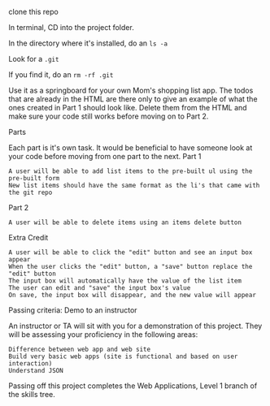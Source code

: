 clone this repo

In terminal, CD into the project folder.

In the directory where it's installed, do an `ls -a`

Look for a `.git`

If you find it, do an `rm -rf .git`

Use it as a springboard for your own Mom's shopping list app. The todos that are already in the HTML are there only to give an example of what the ones created in Part 1 should look like. Delete them from the HTML and make sure your code still works before moving on to Part 2.    


Parts

Each part is it's own task. It would be beneficial to have someone look at your code before moving from one part to the next.
Part 1

    A user will be able to add list items to the pre-built ul using the pre-built form
    New list items should have the same format as the li's that came with the git repo

Part 2

    A user will be able to delete items using an items delete button

Extra Credit

    A user will be able to click the "edit" button and see an input box appear
    When the user clicks the "edit" button, a "save" button replace the "edit" button
    The input box will automatically have the value of the list item
    The user can edit and "save" the input box's value
    On save, the input box will disappear, and the new value will appear

Passing criteria: Demo to an instructor

An instructor or TA will sit with you for a demonstration of this project. They will be assessing your proficiency in the following areas:

    Difference between web app and web site
    Build very basic web apps (site is functional and based on user interaction)
    Understand JSON

Passing off this project completes the Web Applications, Level 1 branch of the skills tree.
